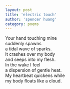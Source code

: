 ```yaml
---
layout: post
title: 'electric touch'
author: 'spencer huang'
category: poems
---
```


Your hand touching mine  
suddenly spawns  
a tidal wave of sparks.   
It crashes over my body  
and seeps into my flesh.  
In the wake I feel  
a dispersion of gentle heat.  
My heartbeat quickens while  
my body floats like a cloud.  
